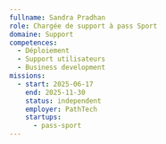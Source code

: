 ```yaml
---
fullname: Sandra Pradhan
role: Chargée de support à pass Sport
domaine: Support
competences:
  - Déploiement
  - Support utilisateurs
  - Business development
missions:
  - start: 2025-06-17
    end: 2025-11-30
    status: independent
    employer: PathTech
    startups:
      - pass-sport
---
```

